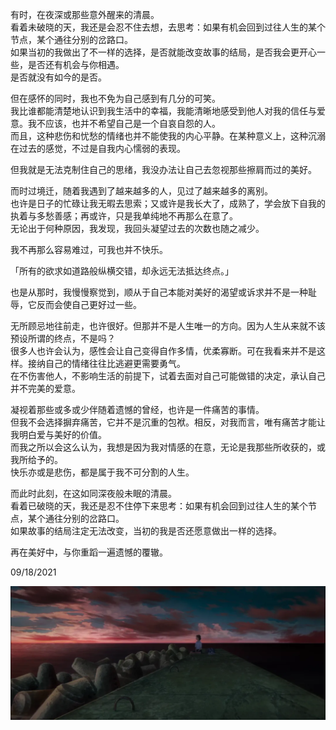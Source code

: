 有时，在夜深或那些意外醒来的清晨。  
看着未破晓的天，我还是会忍不住去想，去思考：如果有机会回到过往人生的某个节点，某个通往分别的岔路口。  
如果当初的我做出了不一样的选择，是否就能改变故事的结局，是否我会更开心一些，是否还有机会与你相遇。  
是否就没有如今的是否。  
  
但在感怀的同时，我也不免为自己感到有几分的可笑。  
我比谁都能清楚地认识到我生活中的幸福，我能清晰地感受到他人对我的信任与爱意。我不应该，也并不希望自己是一个自哀自怨的人。  
而且，这种悲伤和忧愁的情绪也并不能使我的内心平静。在某种意义上，这种沉溺在过去的感觉，不过是自我内心懦弱的表现。  
  
但我就是无法克制住自己的思绪，我没办法让自己去忽视那些擦肩而过的美好。  
  
而时过境迁，随着我遇到了越来越多的人，见过了越来越多的离别。  
也许是日子的忙碌让我无暇去思索；又或许是我长大了，成熟了，学会放下自我的执着与多愁善感；再或许，只是我单纯地不再那么在意了。  
无论出于何种原因，我发现，我回头凝望过去的次数也随之减少。  
  
我不再那么容易难过，可我也并不快乐。  
  
「所有的欲求如道路般纵横交错，却永远无法抵达终点。」  
  
也是从那时，我慢慢察觉到，顺从于自己本能对美好的渴望或诉求并不是一种耻辱，它反而会使自己更好过一些。  
  
无所顾忌地往前走，也许很好。但那并不是人生唯一的方向。因为人生从来就不该预设所谓的终点，不是吗？  
很多人也许会认为，感性会让自己变得自作多情，优柔寡断。可在我看来并不是这样。接纳自己的情绪往往比逃避更需要勇气。  
在不伤害他人，不影响生活的前提下，试着去面对自己可能做错的决定，承认自己并不完美的爱意。  
  
凝视着那些或多或少伴随着遗憾的曾经，也许是一件痛苦的事情。  
但我不会选择摒弃痛苦，它并不是沉重的包袱。相反，对我而言，唯有痛苦才能让我明白爱与美好的价值。  
而我之所以会这么认为，我想是因为我对情感的在意，无论是我那些所收获的，或我所给予的。  
快乐亦或是悲伤，都是属于我不可分割的人生。  
  
而此时此刻，在这如同深夜般未眠的清晨。  
看着已破晓的天，我还是忍不住停下来思考：如果有机会回到过往人生的某个节点，某个通往分别的岔路口。  
如果故事的结局注定无法改变，当初的我是否还愿意做出一样的选择。  
  
再在美好中，与你重蹈一遍遗憾的覆辙。  
  
09/18/2021  
    
<img src="../images/感想/如果没有如果.webp" alt="img 十年快乐。" width="700" title="爱，分别。">      

